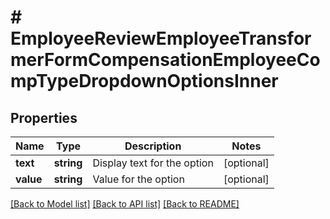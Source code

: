 # # EmployeeReviewEmployeeTransformerFormCompensationEmployeeCompTypeDropdownOptionsInner

## Properties

Name | Type | Description | Notes
------------ | ------------- | ------------- | -------------
**text** | **string** | Display text for the option | [optional]
**value** | **string** | Value for the option | [optional]

[[Back to Model list]](../../README.md#models) [[Back to API list]](../../README.md#endpoints) [[Back to README]](../../README.md)

